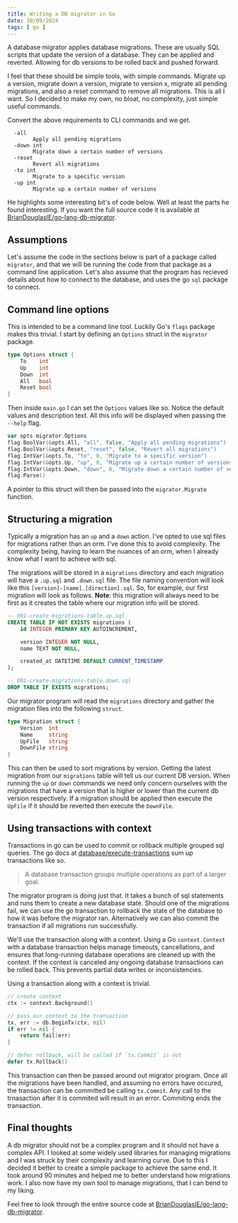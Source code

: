 ```yaml
---
title: Writing a DB migrator in Go
date: 30/09/2024
tags: [ go ]
---
```


A database migrator applies database migrations. These are usually SQL scripts that
update the version of a database. They can be applied and reverted. Allowing for db
versions to be rolled back and pushed forward.

<!-- more -->

I feel that these should be simple tools, with simple commands. Migrate up a version, 
migrate down a version, migrate to version x, migrate all pending migrations, and also
a reset command to remove all migrations. This is all I want. So I decided to make my
own, no bloat, no complexity, just simple useful commands.

Convert the above requirements to CLI commands and we get.

```
  -all
        Apply all pending migrations
  -down int
        Migrate down a certain number of versions
  -reset
        Revert all migrations
  -to int
        Migrate to a specific version
  -up int
        Migrate up a certain number of versions
```

<magpie-trinket>
He highlights some interesting bit's of code below. Well at least the parts he found interesting. If you want the full source code it
is available at <a href="https://github.com/BrianDouglasIE/go-lang-db-migrator">BrianDouglasIE/go-lang-db-migrator</a>.
</magpie-trinket>

## Assumptions

Let's assume the code in the sections below is part of a package called `migrator`, and that we will be
running the code from that package as a command line application. Let's also assume that the program has
recieved details about how to connect to the database, and uses the go `sql` package to connect.

## Command line options

This is intended to be a command line tool. Luckily Go's `flags` package makes this trivial.
I start by defining an `Options` struct in the `migrator` package.

```go
type Options struct {
	To    int
	Up    int
	Down  int
	All   bool
	Reset bool
}
```

Then inside `main.go` I can set the `Options` values like so. Notice the default values and description text.
All this info will be displayed when passing the `--help` flag.

```go
var opts migrator.Options
flag.BoolVar(&opts.All, "all", false, "Apply all pending migrations")
flag.BoolVar(&opts.Reset, "reset", false, "Revert all migrations")
flag.IntVar(&opts.To, "to", 0, "Migrate to a specific version")
flag.IntVar(&opts.Up, "up", 0, "Migrate up a certain number of versions")
flag.IntVar(&opts.Down, "down", 0, "Migrate down a certain number of versions")
flag.Parse()
```

A pointer to this struct will then be passed into the `migrator.Migrate` function.

## Structuring a migration

Typically a migration has an `up` and a `down` action. I've opted to use sql files for migrations
rather than an orm. I've done this to avoid complexity. The complexity being, having to learn the
nuances of an orm, when I already know what I want to achieve with sql.

The migrations will be stored in a `migrations` directory and each migration will have a `.up.sql`
and `.down.sql` file. The file naming convention will look like this `[version]-[name].[direction].sql`.
So, for example, our first migration will look as follows. **Note**: this migration will always need to
be first as it creates the table where our migration info will be stored.

```sql
-- 001-create-migrations-table.up.sql
CREATE TABLE IF NOT EXISTS migrations (
    id INTEGER PRIMARY KEY AUTOINCREMENT,

    version INTEGER NOT NULL,
    name TEXT NOT NULL,

    created_at DATETIME DEFAULT CURRENT_TIMESTAMP
);

-- 001-create-migrations-table.down.sql
DROP TABLE IF EXISTS migrations;
```

Our migrator program will read the `migrations` directory and gather the migration files into the
following `struct`.

```go
type Migration struct {
	Version  int
	Name     string
	UpFile   string
	DownFile string
}
```

This can then be used to sort migrations by version. Getting the latest migration from our `migrations`
table will tell us our current DB version. When running the `up` or `down` commands we need only concern
ourselves with the migrations that have a version that is higher or lower than the current db version 
respectively. If a migration should be applied then execute the `UpFile` if it should be reverted then
execute the `DownFile`.

## Using transactions with context

Transactions in go can be used to commit or rollback multiple grouped sql queries.
The go docs at [database/execute-transactions](https://go.dev/doc/database/execute-transactions) sum up 
transactions like so.

> A database transaction groups multiple operations as part of a larger goal.

The migrator program is doing just that. It takes a bunch of sql statements and runs them to create a 
new database state. Should one of the migrations fail, we can use the go transaction to rollback the
state of the database to how it was before the migrator ran. Alternatively we can also commit the transaction
if all migrations run successfully.

We'll use the transaction along with a context. Using a Go `context.Context` with a database transaction helps 
manage timeouts, cancellations, and ensures that long-running database operations are cleaned up with the context.
If the context is canceled any ongoing database transactions can be rolled back. This prevents partial data writes
or inconsistencies.

Using a transaction along with a context is trivial.

```go
// create context
ctx := context.Background()

// pass our context to the transaction
tx, err := db.BeginTx(ctx, nil)
if err != nil {
    return fail(err)
}

// defer rollback, will be called if `tx.Commit` is not
defer tx.Rollback()
```

This transaction can then be passed around out migrator program. Once all the migrations
have been handled, and assuming no errors have occured, the transaction can be committed
be calling `tx.Commit`. Any call to the trnasaction after it is commited will result in
an error. Commiting ends the transaction.

## Final thoughts

A db migrator should not be a complex program and it should not have a complex API. I looked
at some widely used libraries for managing migrations and I was struck by their complexity
and learning curve. Due to this I decided it better to create a simple package to achieve the
same end. It took around 90 minutes and helped me to better understand how migrations work. I
also now have my own tool to manage migrations, that I can bend to my liking.

Feel free to look through the entire source code at [BrianDouglasIE/go-lang-db-migrator](https://github.com/BrianDouglasIE/go-lang-db-migrator).
